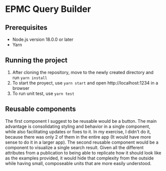 #  EPMC Query Builder
## Prerequisites
- Node.js version 18.0.0 or later
- Yarn
## Running the project
1. After cloning the repository, move to the newly created directory and run `yarn install`
2. To start the proyect, use `yarn start` and open http://localhost:1234 in a browser
3. To run unit test, use `yarn test`

## Reusable components
The first component I suggest to be reusable would be a button. The main advantage is consolidating styling and behavior in a single component, while also facilitating updates or fixes to it. In my exercise, I didn't do it, because there was only 2 of them in the entire app (It would have more sense to do it in a larger app).
The second reusable component would be a component to visualize a single search result. Given all the different attributes from a publication to being able to replicate how it should look like as the examples provided, it would hide that complexity from the outside while having small, composeable units that are more easily understood.